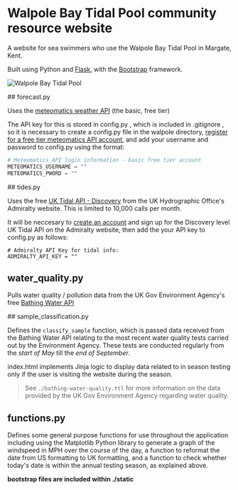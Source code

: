# Walpole Bay Tidal Pool community resource website

A website for sea swimmers who use the Walpole Bay Tidal Pool in Margate, Kent.

Built using Python and [Flask](https://flask.palletsprojects.com/en/2.2.x/), with the [Bootstrap](https://getbootstrap.com/) framework.

![Walpole Bay Tidal Pool](https://haeckels.co.uk/wp-content/uploads/2018/07/walpole.haeckels-768x553.jpg)

## forecast.py

Uses the [meteomatics weather API](https://www.meteomatics.com/en/api/available-parameters/#api-basic) (the basic, free tier) 

The API key for this is stored in config.py , which is included in .gitignore , so it is necessary to create a config.py file in the walpole directory, [register for a free tier meteomatics API account](https://www.meteomatics.com/en/sign-up-weather-api-free-basic-account/), and add your username and password to config.py using the format:

``` python
# Meteomatics API login information - basic free tier account
METEOMATICS_USERNAME = ""
METEOMATICS_PWORD = ""
```

## tides.py

Uses the free [UK Tidal API - Discovery](https://admiraltyapi.portal.azure-api.net/docs/services/uk-tidal-api/operations/Stations_GetStation) from the UK Hydrographic Office's Admiralty website. This is limited to 10,000 calls per month.

It will be neccesary to [create an account](https://admiraltyapi.portal.azure-api.net/) and sign up for the Discovery level UK Tidal API on the Admiralty website, then add the your API key to config.py as follows:

```
# Admiralty API Key for tidal info:
ADMIRALTY_API_KEY = ""
```

## water_quality.py

Pulls water quality / pollution data from the UK Gov Environment Agency's free [Bathing Water API](https://environment.data.gov.uk/doc/bathing-water/ukj4210-12630.json)

## sample_classification.py

Defines the `classify_sample` function, which is passed data received from the Bathing Water API relating to the most recent water quality tests carried out by the Environment Agency. These tests are conducted regularly from the *start of May* till the *end of September*. 

index.html implements Jinja logic to display data related to in season testing only if the user is visiting the website during the season.

> See `./bathing-water-quality.ttl` for more information on the data provided by the UK Gov Environment Agency regarding water quality.

## functions.py

Defines some general purpose functions for use throughout the application including using the Matplotlib Python library to generate a graph of the windspeed in MPH over the course of the day, a function to reformat the date from US formatting to UK formatting, and a function to check whether today's date is within the annual testing season, as explained above. 

**bootstrap files are included within ./static**